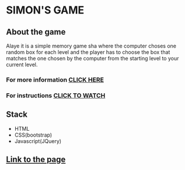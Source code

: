 # SIMON'S GAME

## About the game

Alaye it is a simple memory game sha where the computer choses one random box for each level and the player has to choose the box that matches the one chosen by the computer from the starting level to your current level.

### For more information [CLICK HERE](https://en.wikipedia.org/wiki/Simon_(game))
### For instructions [CLICK TO WATCH](https://youtu.be/EWJ5uYwQJGU)
## Stack

- HTML
- CSS(bootstrap)
- Javascript(JQuery)

## [Link to the page](https://simon-game-challenge-starting-files.vercel.app/)
